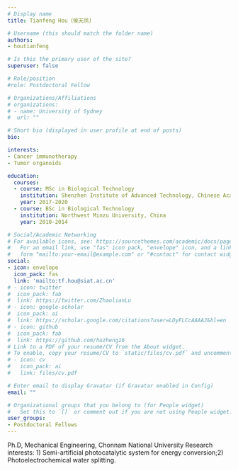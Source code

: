 ```yaml
---
# Display name
title: Tianfeng Hou（侯天凤)

# Username (this should match the folder name)
authors:
- houtianfeng

# Is this the primary user of the site?
superuser: false

# Role/position
#role: Postdoctoral Fellow

# Organizations/Affiliations
# organizations:
# - name: University of Sydney
#  url: ""

# Short bio (displayed in user profile at end of posts)
bio: 

interests:
- Cancer immunotherapy
- Tumor organoids

education:
  courses:
  - course: MSc in Biological Technology
    institution: Shenzhen Institute of Advanced Technology, Chinese Academy of Sciences
    year: 2017-2020
  - course: BSc in Biological Technology
    institution: Northwest Minzu University, China
    year: 2010-2014

# Social/Academic Networking
# For available icons, see: https://sourcethemes.com/academic/docs/page-builder/#icons
#   For an email link, use "fas" icon pack, "envelope" icon, and a link in the
#   form "mailto:your-email@example.com" or "#contact" for contact widget.
social:
- icon: envelope
  icon_pack: fas
  link: 'mailto:tf.hou@siat.ac.cn'
# - icon: twitter
#  icon_pack: fab
#  link: https://twitter.com/ZhaolianLu
# - icon: google-scholar
#  icon_pack: ai
#  link: https://scholar.google.com/citations?user=LDyFLCcAAAAJ&hl=en
# - icon: github
#  icon_pack: fab
#  link: https://github.com/huzheng16
# Link to a PDF of your resume/CV from the About widget.
# To enable, copy your resume/CV to `static/files/cv.pdf` and uncomment the lines below.
# - icon: cv
#   icon_pack: ai
#   link: files/cv.pdf

# Enter email to display Gravatar (if Gravatar enabled in Config)
email: ""

# Organizational groups that you belong to (for People widget)
#   Set this to `[]` or comment out if you are not using People widget.
user_groups:
- Postdoctoral Fellows
---
```

Ph.D, Mechanical Engineering, Chonnam National University
Research interests: 1) Semi-artificial photocatalytic system for energy conversion;2) Photoelectrochemical water splitting.

